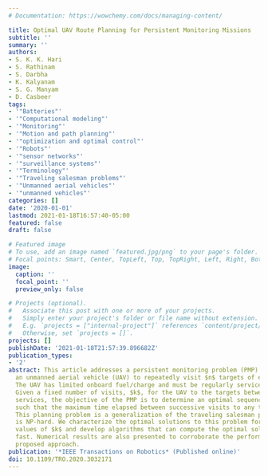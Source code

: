 ```yaml
---
# Documentation: https://wowchemy.com/docs/managing-content/

title: Optimal UAV Route Planning for Persistent Monitoring Missions
subtitle: ''
summary: ''
authors:
- S. K. K. Hari
- S. Rathinam
- S. Darbha
- K. Kalyanam
- S. G. Manyam
- D. Casbeer
tags:
- '"Batteries"'
- '"Computational modeling"'
- '"Monitoring"'
- '"Motion and path planning"'
- '"optimization and optimal control"'
- '"Robots"'
- '"sensor networks"'
- '"surveillance systems"'
- '"Terminology"'
- '"Traveling salesman problems"'
- '"Unmanned aerial vehicles"'
- '"unmanned vehicles"'
categories: []
date: '2020-01-01'
lastmod: 2021-01-18T16:57:40-05:00
featured: false
draft: false

# Featured image
# To use, add an image named `featured.jpg/png` to your page's folder.
# Focal points: Smart, Center, TopLeft, Top, TopRight, Left, Right, BottomLeft, Bottom, BottomRight.
image:
  caption: ''
  focal_point: ''
  preview_only: false

# Projects (optional).
#   Associate this post with one or more of your projects.
#   Simply enter your project's folder or file name without extension.
#   E.g. `projects = ["internal-project"]` references `content/project/deep-learning/index.md`.
#   Otherwise, set `projects = []`.
projects: []
publishDate: '2021-01-18T21:57:39.896682Z'
publication_types:
- '2'
abstract: This article addresses a persistent monitoring problem (PMP) that requires
  an unmanned aerial vehicle (UAV) to repeatedly visit $n$ targets of equal priority.
  The UAV has limited onboard fuel/charge and must be regularly serviced at a depot.
  Given a fixed number of visits, $k$, for the UAV to the targets between successive
  services, the objective of the PMP is to determine an optimal sequence of visits
  such that the maximum time elapsed between successive visits to any target is minimized.
  This planning problem is a generalization of the traveling salesman problem and
  is NP-hard. We characterize the optimal solutions to this problem for different
  values of $k$ and develop algorithms that can compute the optimal solutions relatively
  fast. Numerical results are also presented to corroborate the performance of the
  proposed approach.
publication: '*IEEE Transactions on Robotics* (Published online)'
doi: 10.1109/TRO.2020.3032171
---
```


